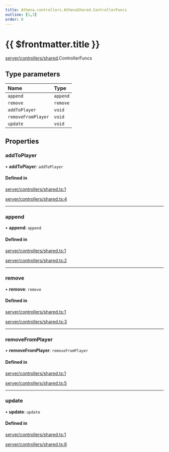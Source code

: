 ```yaml
---
title: Athena.controllers.AthenaShared.ControllerFuncs
outline: [1,3]
order: 0
---
```


# {{ $frontmatter.title }}


[server/controllers/shared](../modules/server_controllers_shared.md).ControllerFuncs

## Type parameters

| Name | Type |
| :------ | :------ |
| `append` | `append` |
| `remove` | `remove` |
| `addToPlayer` | `void` |
| `removeFromPlayer` | `void` |
| `update` | `void` |

## Properties

### addToPlayer

• **addToPlayer**: `addToPlayer`

#### Defined in

[server/controllers/shared.ts:1](https://github.com/Stuyk/altv-athena/blob/d2642d1/src/core/server/controllers/shared.ts#L1)

[server/controllers/shared.ts:4](https://github.com/Stuyk/altv-athena/blob/d2642d1/src/core/server/controllers/shared.ts#L4)

___

### append

• **append**: `append`

#### Defined in

[server/controllers/shared.ts:1](https://github.com/Stuyk/altv-athena/blob/d2642d1/src/core/server/controllers/shared.ts#L1)

[server/controllers/shared.ts:2](https://github.com/Stuyk/altv-athena/blob/d2642d1/src/core/server/controllers/shared.ts#L2)

___

### remove

• **remove**: `remove`

#### Defined in

[server/controllers/shared.ts:1](https://github.com/Stuyk/altv-athena/blob/d2642d1/src/core/server/controllers/shared.ts#L1)

[server/controllers/shared.ts:3](https://github.com/Stuyk/altv-athena/blob/d2642d1/src/core/server/controllers/shared.ts#L3)

___

### removeFromPlayer

• **removeFromPlayer**: `removeFromPlayer`

#### Defined in

[server/controllers/shared.ts:1](https://github.com/Stuyk/altv-athena/blob/d2642d1/src/core/server/controllers/shared.ts#L1)

[server/controllers/shared.ts:5](https://github.com/Stuyk/altv-athena/blob/d2642d1/src/core/server/controllers/shared.ts#L5)

___

### update

• **update**: `update`

#### Defined in

[server/controllers/shared.ts:1](https://github.com/Stuyk/altv-athena/blob/d2642d1/src/core/server/controllers/shared.ts#L1)

[server/controllers/shared.ts:6](https://github.com/Stuyk/altv-athena/blob/d2642d1/src/core/server/controllers/shared.ts#L6)
